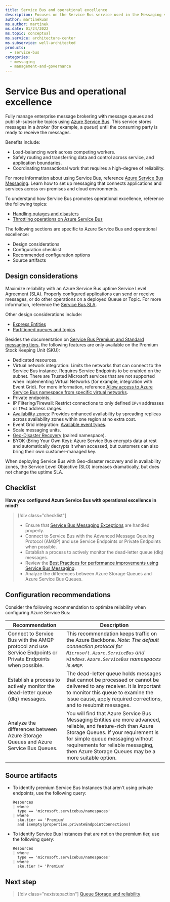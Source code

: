 ```yaml
---
title: Service Bus and operational excellence
description: Focuses on the Service Bus service used in the Messaging solution to provide best-practice, configuration recommendations, and design considerations related to Operational excellence.
author: martinekuan
ms.author: martinek
ms.date: 01/24/2022
ms.topic: conceptual
ms.service: architecture-center
ms.subservice: well-architected
products:
  - service-bus
categories:
  - messaging
  - management-and-governance
---
```


# Service Bus and operational excellence

 Fully manage enterprise message brokering with message queues and publish-subscribe topics using [Azure Service Bus](/azure/service-bus-messaging/service-bus-messaging-overview). This service stores messages in a *broker* (for example, a *queue*) until the consuming party is ready to receive the messages.

Benefits include:

- Load-balancing work across competing workers.
- Safely routing and transferring data and control across service, and application boundaries.
- Coordinating transactional work that requires a high-degree of reliability.

For more information about using Service Bus, reference [Azure Service Bus Messaging](/azure/service-bus-messaging/). Learn how to set up messaging that connects applications and services across on-premises and cloud environments.

To understand how Service Bus promotes operational excellence, reference the following topics:

- [Handling outages and disasters](/azure/service-bus-messaging/service-bus-outages-disasters)
- [Throttling operations on Azure Service Bus](/azure/service-bus-messaging/service-bus-throttling)

The following sections are specific to Azure Service Bus and operational excellence:

- Design considerations
- Configuration checklist
- Recommended configuration options
- Source artifacts

## Design considerations

Maximize reliability with an Azure Service Bus uptime Service Level Agreement (SLA). Properly configured applications can send or receive messages, or do other operations on a deployed Queue or Topic. For more information, reference the [Service Bus SLA](https://azure.microsoft.com/support/legal/sla/service-bus/v1_1/).

Other design considerations include:

- [Express Entities](/dotnet/api/microsoft.servicebus.messaging.queuedescription.enableexpress?view=azure-dotnet&preserve-view=true)
- [Partitioned queues and topics](/azure/service-bus-messaging/service-bus-partitioning)

Besides the documentation on [Service Bus Premium and Standard messaging tiers](/azure/service-bus-messaging/service-bus-premium-messaging), the following features are only available on the Premium Stock Keeping Unit (SKU):

- Dedicated resources.
- Virtual network integration: Limits the networks that can connect to the Service Bus instance. Requires Service Endpoints to be enabled on the subnet. There are Trusted Microsoft services that are not supported when implementing Virtual Networks (for example, integration with Event Grid). For more information, reference [Allow access to Azure Service Bus namespace from specific virtual networks](/azure/service-bus-messaging/service-bus-service-endpoints).
- Private endpoints.
- IP Filtering/Firewall: Restrict connections to only defined `IPv4` addresses or `IPv4` address ranges.
- [Availability zones](/azure/availability-zones/az-overview): Provides enhanced availability by spreading replicas across availability zones within one region at no extra cost.
- Event Grid integration: [Available event types](/azure/event-grid/event-schema-service-bus?tabs=event-grid-event-schema).
- Scale messaging units.
- [Geo-Disaster Recovery](/azure/service-bus-messaging/service-bus-geo-dr) (paired namespace).
- BYOK (Bring Your Own Key): Azure Service Bus encrypts data at rest and automatically decrypts it when accessed, but customers can also bring their own customer-managed key.

When deploying Service Bus with Geo-disaster recovery and in availability zones, the Service Level Objective (SLO) increases dramatically, but does not change the uptime SLA.

## Checklist

**Have you configured Azure Service Bus with operational excellence in mind?**

> [!div class="checklist"]
> - Ensure that [Service Bus Messaging Exceptions](/azure/service-bus-messaging/service-bus-messaging-exceptions) are handled properly.
> - Connect to Service Bus with the Advanced Message Queuing Protocol (AMQP) and use Service Endpoints or Private Endpoints when possible.
> - Establish a process to actively monitor the dead-letter queue (dlq) messages.
> - Review the [Best Practices for performance improvements using Service Bus Messaging](/azure/service-bus-messaging/service-bus-performance-improvements?tabs=net-standard-sdk-2).
> - Analyze the differences between Azure Storage Queues and Azure Service Bus Queues.

## Configuration recommendations

Consider the following recommendation to optimize reliability when configuring Azure Service Bus:

|Recommendation|Description|
|--------------|-----------|
|Connect to Service Bus with the AMQP protocol and use Service Endpoints or Private Endpoints when possible.|This recommendation keeps traffic on the Azure Backbone. *Note: The default connection protocol for `Microsoft.Azure.ServiceBus` and `Windows.Azure.ServiceBus` namespaces is `AMQP`.*|
|Establish a process to actively monitor the dead-letter queue (dlq) messages.|The dead-letter queue holds messages that cannot be processed or cannot be delivered to any receiver. It is important to monitor this queue to examine the issue cause, apply required corrections, and to resubmit messages.|
|Analyze the differences between Azure Storage Queues and Azure Service Bus Queues.|You will find that Azure Service Bus Messaging Entities are more advanced, reliable, and feature-rich than Azure Storage Queues. If your requirement is for simple queue messaging without requirements for reliable messaging, then Azure Storage Queues may be a more suitable option.|

## Source artifacts

- To identify premium Service Bus Instances that aren't using private endpoints, use the following query:

  ```Kusto
  Resources
  | where
    type == 'microsoft.servicebus/namespaces'
  | where
    sku.tier == 'Premium'
    and isempty(properties.privateEndpointConnections)
  ```

- To identify Service Bus Instances that are not on the premium tier, use the following query:

  ```Kusto
  Resources
  | where
    type == 'microsoft.servicebus/namespaces'
  | where
    sku.tier != 'Premium'
  ```

## Next step

> [!div class="nextstepaction"]
> [Queue Storage and reliability](../queue-storage/reliability.md)
